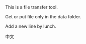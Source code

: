 This is a file transfer tool.

Get or put file only in the data folder.



Add a new line by lunch.

中文
